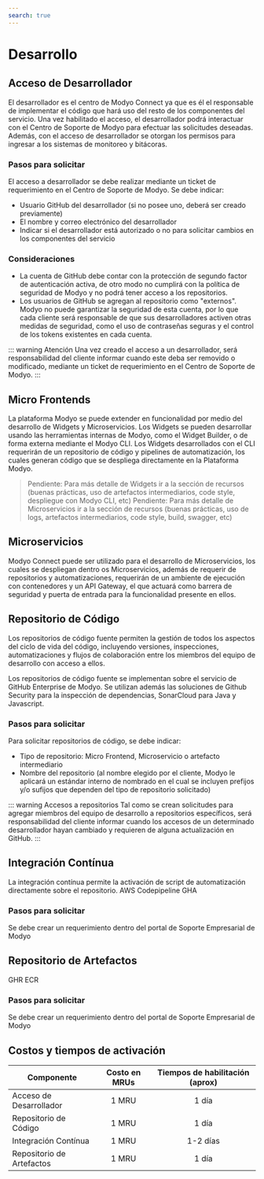 ```yaml
---
search: true
---
```


# Desarrollo

## Acceso de Desarrollador
El desarrollador es el centro de Modyo Connect ya que es él el responsable de implementar el código que hará uso del resto de los componentes del servicio. Una vez habilitado el acceso, el desarrollador podrá interactuar con el Centro de Soporte de Modyo para efectuar las solicitudes deseadas. Además, con el acceso de desarrollador se otorgan los permisos para ingresar a los sistemas de monitoreo y bitácoras.

### Pasos para solicitar
El acceso a desarrollador se debe realizar mediante un ticket de requerimiento en el Centro de Soporte de Modyo. Se debe indicar:
- Usuario GitHub del desarrollador (si no posee uno, deberá ser creado previamente)
- El nombre y correo electrónico del desarrollador
- Indicar si el desarrollador está autorizado o no para solicitar cambios en los componentes del servicio


### Consideraciones
- La cuenta de GitHub debe contar con la protección de segundo factor de autenticación activa, de otro modo no cumplirá con la política de seguridad de Modyo y no podrá tener acceso a los repositorios.
- Los usuarios de GitHub se agregan al repositorio como "externos". Modyo no puede garantizar la seguridad de esta cuenta, por lo que cada cliente será responsable de que sus desarrolladores activen otras medidas de seguridad, como el uso de contraseñas seguras y el control de los tokens existentes en cada cuenta.

::: warning Atención
Una vez creado el acceso a un desarrollador, será responsabilidad del cliente informar cuando este deba ser removido o modificado, mediante un ticket de requerimiento en el Centro de Soporte de Modyo.
:::

## Micro Frontends
La plataforma Modyo se puede extender en funcionalidad por medio del desarrollo de Widgets y Microservicios. Los Widgets se pueden desarrollar usando las herramientas internas de Modyo, como el Widget Builder, o de forma externa mediante el Modyo CLI. 
Los Widgets desarrollados con el CLI requerirán de un repositorio de código y pipelines de automatización, los cuales generan código que se despliega directamente en la Plataforma Modyo. 

> Pendiente: Para más detalle de Widgets ir a la sección de recursos (buenas prácticas, uso de artefactos intermediarios, code style, despliegue con Modyo CLI, etc)
> Pendiente: Para más detalle de Microservicios ir a la sección de recursos (buenas prácticas, uso de logs, artefactos intermediarios, code style, build, swagger, etc)

## Microservicios
Modyo Connect puede ser utilizado para el desarrollo de Microservicios, los cuales se despliegan dentro 
os Microservicios, además de requerir de repositorios y automatizaciones, requerirán de un ambiente de ejecución con contenedores y un API Gateway, el que actuará como barrera de seguridad y puerta de entrada para la funcionalidad presente en ellos.


## Repositorio de Código
Los repositorios de código fuente permiten la gestión de todos los aspectos del ciclo de vida del código, incluyendo versiones, inspecciones, automatizaciones y flujos de colaboración entre los miembros del equipo de desarrollo con acceso a ellos.

Los repositorios de código fuente se implementan sobre el servicio de GitHub Enterprise de Modyo. Se utilizan además las soluciones de Github Security para la inspección de dependencias, SonarCloud para Java y Javascript.

### Pasos para solicitar
Para solicitar repositorios de código, se debe indicar:
- Tipo de repositorio: Micro Frontend, Microservicio o artefacto intermediario
- Nombre del repositorio (al nombre elegido por el cliente, Modyo le aplicará un estándar interno de nombrado en el cual se incluyen prefijos y/o sufijos que dependen del tipo de repositorio solicitado)

::: warning Accesos a repositorios
Tal como se crean solicitudes para agregar miembros del equipo de desarrollo a repositorios específicos, será responsabilidad del cliente informar cuando los accesos de un determinado desarrollador hayan cambiado y requieren de alguna actualización en GitHub.
:::


## Integración Contínua
La integración contínua permite la activación de script de automatización directamente sobre el repositorio.
AWS Codepipeline
GHA

### Pasos para solicitar
Se debe crear un requerimiento dentro del portal de Soporte Empresarial de Modyo


## Repositorio de Artefactos
GHR
ECR

### Pasos para solicitar
Se debe crear un requerimiento dentro del portal de Soporte Empresarial de Modyo


## Costos y tiempos de activación
| Componente        | Costo en MRUs        | Tiempos de habilitación (aprox)  |
| ------------- |:-------------:|:-----:|
|Acceso de Desarrollador|1 MRU|1 día|p
|Repositorio de Código|1 MRU|1 día|
|Integración Contínua|1 MRU|1-2 días|
|Repositorio de Artefactos|1 MRU|1 día|